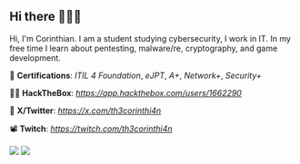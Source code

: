 ## Hi there 🕵🏻‍♂️
Hi, I'm Corinthian. I am a student studying cybersecurity, I work in IT. In my free time I learn about pentesting, malware/re, cryptography, and game development.

🍻 **Certifications**: *ITIL 4 Foundation*, *eJPT*, *A+*, *Network+*, *Security+*

🧙‍♂️ **HackTheBox**: *https://app.hackthebox.com/users/1662290*

🧢 **X/Twitter**: *https://x.com/th3corinthi4n*

📽 **Twitch**: *https://twitch.com/th3corinthi4n*

<a>
  <img align="center" src="https://github-readme-stats.vercel.app/api?username=th3corinthian&show_icons=true&theme=dark" />
</a>
<a>
  <img align="center" src="https://github-readme-stats.vercel.app/api/top-langs/?username=th3corinthian&layout=compact&show_icons=true&theme=dark" />
</a>
